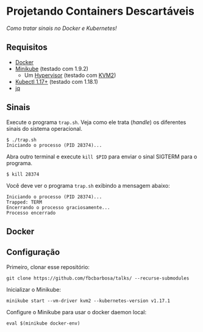 # Projetando Containers Descartáveis

_Como tratar sinais no Docker e Kubernetes!_

## Requisitos

- [Docker](https://docs.docker.com/install/linux/docker-ce/debian/)
- [Minikube](https://kubernetes.io/docs/tasks/tools/install-minikube/#install-minikube-via-direct-download) (testado com 1.9.2)
  - Um [Hypervisor](https://kubernetes.io/docs/tasks/tools/install-minikube/#install-a-hypervisor) (testado com [KVM2](https://www.linux-kvm.org/page/Main_Page))
- [Kubectl 1.17+](https://kubernetes.io/docs/tasks/tools/install-kubectl/#install-kubectl-on-linux) (testado com 1.18.1)
- [jq](https://stedolan.github.io/jq/download/)

## Sinais

Execute o programa `trap.sh`. Veja como ele trata (_handle_) os diferentes sinais do sistema operacional.

```console
$ ./trap.sh
Iniciando o processo (PID 28374)...
```

Abra outro terminal e execute `kill $PID` para enviar o sinal SIGTERM para o programa.

```console
$ kill 28374
```

Você deve ver o programa `trap.sh` exibindo a mensagem abaixo:

```console
Iniciando o processo (PID 28374)...
Trapped: TERM
Encerrando o processo graciosamente...
Processo encerrado
```

## Docker

## Configuração

Primeiro, clonar esse repositório:

```console
git clone https://github.com/fbcbarbosa/talks/ --recurse-submodules
```

Inicializar o Minikube:

```console
minikube start --vm-driver kvm2 --kubernetes-version v1.17.1
```

Configure o Minikube para usar o docker daemon local:

```
eval $(minikube docker-env)
```
